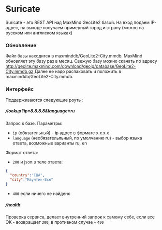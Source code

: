 # Suricate

Suricate - это REST API над MaxMind GeoLite2 базой. На вход подаем IP-адрес, на выходе получаем 
примерный город и страну (можно на русском или англиском языках) 

### Обновление

Файл базы находится в maxminddb/GeoLite2-City.mmdb. MaxMind обновляет эту базу раз в месяц. 
Свежую базу можно скачать по адресу http://geolite.maxmind.com/download/geoip/database/GeoLite2-City.mmdb.gz
Далее ее надо распаковать и положить в maxminddb/GeoLite2-City.mmdb.

### Интерфейс
 
Поддерживаются следующие роуты:

##### /lookup?ip=8.8.8.8&language=ru
Запрос к базе. Параметры:
* `ip` (обязательный) - ip адрес в формате x.x.x.x
* `language` (необязательльный, по умолчанию ru) - выбор языка ответа, возможные варианты ru, en

Формат ответа:
* `200` и json в теле ответа:
 
```json
{
  "country":"США",
  "city":"Маунтин-Вью"
}
```
* `400` если ничего не найдено

##### /health 
Проверка сервиса, делает внутренний запрок к самому себе, если все ОК - возвращает `200`, 
в противном случае - `400`
